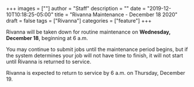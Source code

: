 +++
images = [""]
author = "Staff"
description = ""
date = "2019-12-10T10:18:25-05:00"
title = "Rivanna Maintenance - December 18 2020"
draft = false
tags = ["Rivanna"]
categories = ["feature"]
+++


Rivanna will be taken down for routine maintenance on **Wednesday, December 18**, beginning at 6 a.m.

You may continue to submit jobs until the maintenance period begins, but if the system determines your job will not have time to finish, it will not start until Rivanna is returned to service.

Rivanna is expected to return to service by 6 a.m. on Thursday, December 19.








